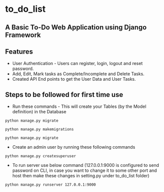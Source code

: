 # to_do_list

## A Basic To-Do Web Application using Django Framework

## Features
- User Authentication - Users can register, login, logout and reset password.
- Add, Edit, Mark tasks as Complete/Incomplete and Delete Tasks.
- Created API End points to get the User Data and User Tasks.

## Steps to be followed for first time use
- Run these commands - This will create your Tables (by the Model definition) in the Database
```
python manage.py migrate

python manage.py makemigrations

python manage.py migrate
```
- Create an admin user by running these following commands
```
python manage.py createsuperuser
```

- To run server use below command (127.0.0.1:9000 is configured to send password on CLI, in case you want to change it to some other port and host then make these changes in setting.py under to_do_list folder)
```
python manage.py runserver 127.0.0.1:9000
```
